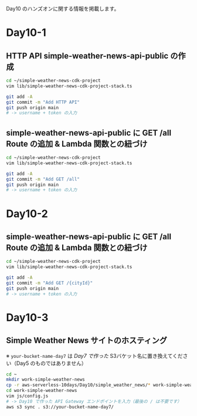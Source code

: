 Day10 のハンズオンに関する情報を掲載します。

# Day10-1
## HTTP API simple-weather-news-api-public の作成
```bash
cd ~/simple-weather-news-cdk-project
vim lib/simple-weather-news-cdk-project-stack.ts
```

```bash
git add -A
git commit -m "Add HTTP API"
git push origin main
# -> username + token の入力
```

## simple-weather-news-api-public に GET /all Route の追加 & Lambda 関数との紐づけ
```bash
cd ~/simple-weather-news-cdk-project
vim lib/simple-weather-news-cdk-project-stack.ts
```

```bash
git add -A
git commit -m "Add GET /all"
git push origin main
# -> username + token の入力
```

# Day10-2
## simple-weather-news-api-public に GET /all Route の追加 & Lambda 関数との紐づけ
```bash
cd ~/simple-weather-news-cdk-project
vim lib/simple-weather-news-cdk-project-stack.ts
```

```bash
git add -A
git commit -m "Add GET /{cityId}"
git push origin main
# -> username + token の入力
```

# Day10-3
## Simple Weather News サイトのホスティング
※ `your-bucket-name-day7` は *Day7 で作った* S3バケット名に置き換えてください（Day5 のものではありません）
```bash
cd ~
mkdir work-simple-weather-news
cp -r aws-serverless-10days/Day10/simple_weather_news/* work-simple-weather-news/
cd work-simple-weather-news
vim js/config.js
# -> Day10 で作った API Gateway エンドポイントを入力（最後の / は不要です）
aws s3 sync . s3://your-bucket-name-day7/
```